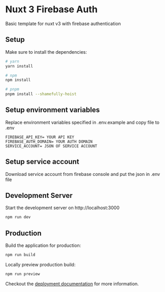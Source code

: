 # Nuxt 3 Firebase Auth

Basic template for nuxt v3 with firebase authentication

## Setup

Make sure to install the dependencies:

```bash
# yarn
yarn install

# npm
npm install

# pnpm
pnpm install --shamefully-hoist
```

## Setup environment variables

Replace environment variables specified in .env.example and copy file to .env

```
FIREBASE_API_KEY= YOUR API KEY
FIREBASE_AUTH_DOMAIN= YOUR AUTH DOMAIN
SERVICE_ACCOUNT= JSON OF SERVICE ACCOUNT
```

## Setup service account

Download service account from firebase console and put the json in .env file

## Development Server

Start the development server on http://localhost:3000

```bash
npm run dev
```

## Production

Build the application for production:

```bash
npm run build
```

Locally preview production build:

```bash
npm run preview
```

Checkout the [deployment documentation](https://v3.nuxtjs.org/docs/deployment) for more information.
